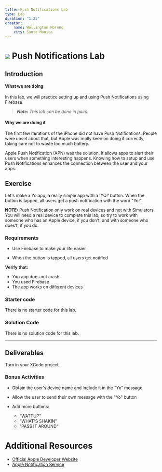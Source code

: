 ```yaml
---
title: Push Notifications Lab
type: Lab
duration: "1:25"
creator:
    name: Wellington Moreno
    city: Santa Monica
---
```


# ![](https://ga-dash.s3.amazonaws.com/production/assets/logo-9f88ae6c9c3871690e33280fcf557f33.png) Push Notifications Lab

## Introduction

#### What we are doing

In this lab, we will practice setting up and using Push Notifications using Firebase.

> ***Note:*** _This lab can be done in pairs._


#### Why we are doing it

The first few iterations of the iPhone did not have Push Notifications. People were upset about that, but Apple was really keen on doing it correctly, taking care not to waste too much battery.

Apple Push Notification (APN) was the solution. It allows apps to alert their users when something interesting happens. Knowing how to setup and use Push  Notifications enhances the connection between the user and your apps.

## Exercise

Let's make a Yo app, a really simple app with a 'YO!' button. When the button is tapped, all users get a push notification with the word "Yo!".


**NOTE:** Push Notification only work on real devices and not with Simulators.  You will need a real device to complete this lab, so try to work with someone who has an Apple device, if you don't, and with someone who does't, if you do.

### Requirements

+ Use Firebase to make your life easier

+ When the button is tapped, all users get notified


**Verify that:**

+ You app does not crash
+ You used Firebase
+ The app works on different devices

### Starter code
There is no starter code for this lab.


### Solution Code

There is no solution code for this lab.

---

## Deliverables

Turn in your XCode project.


### Bonus Activities

+ Obtain the user's device name and include it in the "Yo" message

+ Allow the user to send their own message with the "Yo" button

+ Add more buttons:
    + "WATTUP"
    + "WHAT'S SHAKIN"
    + "PASS IT AROUND"

# Additional Resources

+ [Official Apple Developer Website](https://developer.apple.com/library/ios/navigation/)
+ [Apple Notification Service](https://developer.apple.com/library/ios/documentation/NetworkingInternet/Conceptual/RemoteNotificationsPG/Chapters/ApplePushService.html)
